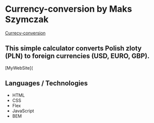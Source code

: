 # Currency-conversion by Maks Szymczak 
[Currecy-conversion](https://maksszymczak.github.io/Currency-conversion/)
## This simple calculator converts Polish zloty (PLN) to foreign currencies (USD, EURO, GBP).

[MyWebSite](
## Languages / Technologies
-  HTML
- CSS
- Flex
- JavaScript
- BEM
